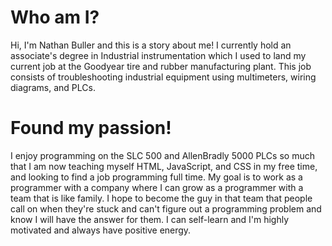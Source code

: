 # Who am I?
Hi, I'm Nathan Buller and this is a story about me!
    I currently hold an associate's degree in Industrial instrumentation which I used to land my current job at the Goodyear tire and rubber manufacturing plant. This job consists of troubleshooting industrial equipment using multimeters, wiring diagrams, and PLCs.

# Found my passion!
I enjoy programming on the SLC 500 and AllenBradly 5000 PLCs so much that I am now teaching myself HTML, JavaScript, and CSS in my free time, and looking to find a job programming full time.
My goal is to work as a programmer with a company where I can grow as a programmer with a team that is like family. I hope to become the guy in that team that people call on when they're stuck and can't figure out a programming problem and know I will have the answer for them. I can self-learn and I'm highly motivated and always have positive energy.